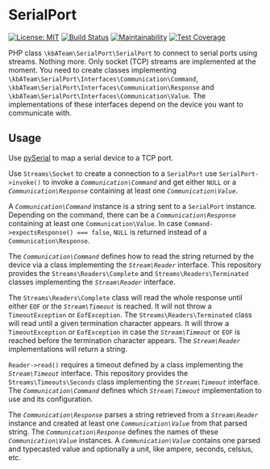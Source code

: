# SerialPort

[![License: MIT][license-mit]](LICENSE)
[![Build Status][build-status]][travis-ci]
[![Maintainability][maintainability-badge]][maintainability]
[![Test Coverage][coverage-badge]][coverage]

PHP class `\kbATeam\SerialPort\SerialPort` to connect to serial ports using streams. Nothing more. Only socket (TCP) streams are implemented at the moment. You need to create classes implementing `\kbATeam\SerialPort\Interfaces\Communication\Command`, `\kbATeam\SerialPort\Interfaces\Communication\Response` and `\kbATeam\SerialPort\Interfaces\Communication\Value`. The implementations of these interfaces depend on the device you want to communicate with.

## Usage

Use [pySerial](https://pyserial.readthedocs.io/en/latest/examples.html) to map a serial device to a TCP port.

Use `Streams\Socket` to create a connection to a `SerialPort` use `SerialPort->invoke()` to invoke a _`Communication\Command`_ and get either `NULL` or a _`Communication\Response`_ containing at least one _`Communication\Value`_.

A _`Communication\Command`_ instance is a string sent to a `SerialPort` instance. Depending on the command, there can be a _`Communication\Response`_ containing at least one `Communication\Value`. In case `Command->expectsResponse() === false`, `NULL` is returned instead of a `Communication\Response`.

The _`Communication\Command`_ defines how to read the string returned by the device via a class implementing the _`Stream\Reader`_ interface. This repository provides the `Streams\Readers\Complete` and `Streams\Readers\Terminated` classes implementing the _`Stream\Reader`_ interface.

The `Streams\Readers\Complete` class will read the whole response until either `EOF` or the _`Stream\Timeout`_ is reached. It will not throw a `TimeoutException` or `EofException`.  The `Streams\Readers\Terminated` class will read until a given termination character appears. It will throw a `TimeoutException` or `EofException` in case the _`Stream\Timeout`_ or `EOF` is reached before the termination character appears. The _`Stream\Reader`_ implementations will return a string.

`Reader->read()` requires a timeout defined by a class implementing the _`Stream\Timeout`_ interface. This repository provides the `Streams\Timeouts\Seconds` class implementing the _`Stream\Timeout`_ interface. The _`Communication\Command`_ defines which _`Stream\Timeout`_ implementation to use and its configuration.

The _`Communication\Response`_ parses a string retrieved from a _`Stream\Reader`_ instance and created at least one _`Communication\Value`_ from that parsed string. The _`Communication\Response`_ defines the names of these _`Communication\Value`_ instances. A _`Communication\Value`_ contains one parsed and typecasted value and optionally a unit, like ampere, seconds, celsius, etc.

[license-mit]: https://img.shields.io/badge/license-MIT-blue.svg
[build-status]: https://travis-ci.org/the-kbA-team/SerialPort.svg?branch=master
[travis-ci]: https://travis-ci.org/the-kbA-team/SerialPort
[maintainability-badge]: https://api.codeclimate.com/v1/badges/b3bbe0f1d518dbeacc07/maintainability
[maintainability]: https://codeclimate.com/github/the-kbA-team/SerialPort/maintainability
[coverage-badge]: https://api.codeclimate.com/v1/badges/b3bbe0f1d518dbeacc07/test_coverage
[coverage]: https://codeclimate.com/github/the-kbA-team/SerialPort/test_coverage
